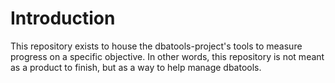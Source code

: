 # Introduction
This repository exists to house the dbatools-project's tools to measure progress on a specific objective.
In other words, this repository is not meant as a product to finish, but as a way to help manage dbatools.

